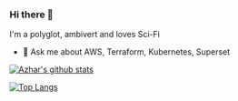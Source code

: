 ### Hi there 👋

<!--
**azhar22k/azhar22k** is a ✨ _special_ ✨ repository because its `README.md` (this file) appears on your GitHub profile.

Here are some ideas to get you started:

- 🔭 I’m currently working on AWS, Terraform
- 🌱 I’m currently learning ...
- 👯 I’m looking to collaborate on ...
- 🤔 I’m looking for help with ...
- 💬 Ask me about ...
- 📫 How to reach me: ...
- 😄 Pronouns: ...
- ⚡ Fun fact: ...
-->
I'm a polyglot, ambivert and loves Sci-Fi

- 💬 Ask me about AWS, Terraform, Kubernetes, Superset

[![Azhar's github stats](https://github-readme-stats-git-master.azhar22k.vercel.app/api?username=azhar22k&show_icons=true&theme=gruvbox&count_private=true)](https://github.com/azhar22k)

[![Top Langs](https://github-readme-stats-git-master.azhar22k.vercel.app/api/top-langs/?username=azhar22k&layout=compact)](https://github.com/azhar22k)
